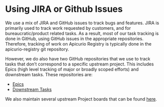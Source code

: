 # Using JIRA or Github Issues

We use a mix of JIRA and GitHub issues to track bugs and features.  JIRA is primarily used to track work requested by customers, and for bureaucratic/product related tasks.  As a result, most of our task tracking is done in GitHub, using GitHub issues in the appropriate repositories.  Therefore, tracking of work on Apicurio Registry is typically done in the apicurio-registry git repository.

However, we do also have two GitHub repositories that we use to track tasks that don’t correspond to a specific upstream project.  This includes Epics (high level tracking of major or broadly scoped efforts) and downstream tasks.  These repositories are:

* [Epics](https://github.com/Apicurio/apicurio-epics/issues)
* [Downstream Tasks](https://github.com/Apicurio/apicurio-tasks/issues)

We also maintain several upstream Project boards that can be found [here](https://github.com/orgs/Apicurio/projects?query=is%3Aopen).